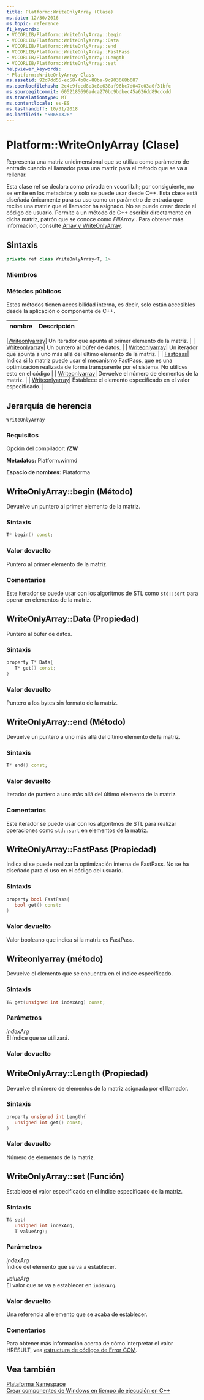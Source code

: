 ```yaml
---
title: Platform::WriteOnlyArray (Clase)
ms.date: 12/30/2016
ms.topic: reference
f1_keywords:
- VCCORLIB/Platform::WriteOnlyArray::begin
- VCCORLIB/Platform::WriteOnlyArray::Data
- VCCORLIB/Platform::WriteOnlyArray::end
- VCCORLIB/Platform::WriteOnlyArray::FastPass
- VCCORLIB/Platform::WriteOnlyArray::Length
- VCCORLIB/Platform::WriteOnlyArray::set
helpviewer_keywords:
- Platform::WriteOnlyArray Class
ms.assetid: 92d7dd56-ec58-4b8c-88ba-9c903668b687
ms.openlocfilehash: 2c4c9fecd8e3c8e638af96bc7d047e03a0f31bfc
ms.sourcegitcommit: 6052185696adca270bc9bdbec45a626dd89cdcdd
ms.translationtype: MT
ms.contentlocale: es-ES
ms.lasthandoff: 10/31/2018
ms.locfileid: "50651326"
---
```

# <a name="platformwriteonlyarray-class"></a>Platform::WriteOnlyArray (Clase)

Representa una matriz unidimensional que se utiliza como parámetro de entrada cuando el llamador pasa una matriz para el método que se va a rellenar.

Esta clase ref se declara como privada en vccorlib.h; por consiguiente, no se emite en los metadatos y solo se puede usar desde C++. Esta clase está diseñada únicamente para su uso como un parámetro de entrada que recibe una matriz que el llamador ha asignado. No se puede crear desde el código de usuario. Permite a un método de C++ escribir directamente en dicha matriz, patrón que se conoce como *FillArray* . Para obtener más información, consulte [Array y WriteOnlyArray](../cppcx/array-and-writeonlyarray-c-cx.md).

## <a name="syntax"></a>Sintaxis

```cpp
private ref class WriteOnlyArray<T, 1>
```

### <a name="members"></a>Miembros

### <a name="public-methods"></a>Métodos públicos

Estos métodos tienen accesibilidad interna, es decir, solo están accesibles desde la aplicación o componente de C++.

|nombre|Descripción|
|----------|-----------------|

|[Writeonlyarray](#begin)| Un iterador que apunta al primer elemento de la matriz. | | [Writeonlyarray](#data)| Un puntero al búfer de datos. | | [Writeonlyarray](#end)| Un iterador que apunta a uno más allá del último elemento de la matriz. | | [Fastpass](#fastpass)| Indica si la matriz puede usar el mecanismo FastPass, que es una optimización realizada de forma transparente por el sistema. No utilices esto en el código | | [Writeonlyarray](#length)| Devuelve el número de elementos de la matriz. | | [Writeonlyarray](#set)| Establece el elemento especificado en el valor especificado. |

## <a name="inheritance-hierarchy"></a>Jerarquía de herencia

`WriteOnlyArray`

### <a name="requirements"></a>Requisitos

Opción del compilador: **/ZW**

**Metadatos:** Platform.winmd

**Espacio de nombres:** Plataforma

## <a name="begin"></a>  WriteOnlyArray::begin (Método)

Devuelve un puntero al primer elemento de la matriz.

### <a name="syntax"></a>Sintaxis

```cpp
T* begin() const;
```

### <a name="return-value"></a>Valor devuelto

Puntero al primer elemento de la matriz.

### <a name="remarks"></a>Comentarios

Este iterador se puede usar con los algoritmos de STL como `std::sort` para operar en elementos de la matriz.

## <a name="data"></a>  WriteOnlyArray::Data (Propiedad)

Puntero al búfer de datos.

### <a name="syntax"></a>Sintaxis

```cpp
property T* Data{
   T* get() const;
}
```

### <a name="return-value"></a>Valor devuelto

Puntero a los bytes sin formato de la matriz.

## <a name="end"></a>  WriteOnlyArray::end (Método)

Devuelve un puntero a uno más allá del último elemento de la matriz.

### <a name="syntax"></a>Sintaxis

```cpp
T* end() const;
```

### <a name="return-value"></a>Valor devuelto

Iterador de puntero a uno más allá del último elemento de la matriz.

### <a name="remarks"></a>Comentarios

Este iterador se puede usar con los algoritmos de STL para realizar operaciones como `std::sort` en elementos de la matriz.

## <a name="fastpass"></a>  WriteOnlyArray::FastPass (Propiedad)

Indica si se puede realizar la optimización interna de FastPass. No se ha diseñado para el uso en el código del usuario.

### <a name="syntax"></a>Sintaxis

```cpp
property bool FastPass{
   bool get() const;
}
```

### <a name="return-value"></a>Valor devuelto

Valor booleano que indica si la matriz es FastPass.

## <a name="get"></a>  Writeonlyarray (método)

Devuelve el elemento que se encuentra en el índice especificado.

### <a name="syntax"></a>Sintaxis

```cpp
T& get(unsigned int indexArg) const;
```

### <a name="parameters"></a>Parámetros

*indexArg*<br/>
El índice que se utilizará.

### <a name="return-value"></a>Valor devuelto

## <a name="length"></a>  WriteOnlyArray::Length (Propiedad)

Devuelve el número de elementos de la matriz asignada por el llamador.

### <a name="syntax"></a>Sintaxis

```cpp
property unsigned int Length{
   unsigned int get() const;
}
```

### <a name="return-value"></a>Valor devuelto

Número de elementos de la matriz.

## <a name="set"></a>  WriteOnlyArray::set (Función)

Establece el valor especificado en el índice especificado de la matriz.

### <a name="syntax"></a>Sintaxis

```cpp
T& set(
   unsigned int indexArg,
   T valueArg);
```

### <a name="parameters"></a>Parámetros

*indexArg*<br/>
Índice del elemento que se va a establecer.

*valueArg*<br/>
El valor que se va a establecer en `indexArg`.

### <a name="return-value"></a>Valor devuelto

Una referencia al elemento que se acaba de establecer.

### <a name="remarks"></a>Comentarios

Para obtener más información acerca de cómo interpretar el valor HRESULT, vea [estructura de códigos de Error COM](/windows/desktop/com/structure-of-com-error-codes).

## <a name="see-also"></a>Vea también

[Plataforma Namespace](platform-namespace-c-cx.md)<br/>
[Crear componentes de Windows en tiempo de ejecución en C++](/windows/uwp/winrt-components/creating-windows-runtime-components-in-cpp)